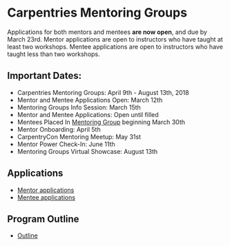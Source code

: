 # Carpentries Mentoring Groups
Applications for both mentors and mentees **are now open**, and due by March 23rd. Mentor applications are open to instructors who have taught at least two workshops. Mentee applications are open to instructors who have taught less than two workshops. 

## Important Dates:
+ Carpentries Mentoring Groups: April 9th - August 13th, 2018  
+ Mentor and Mentee Applications Open: March 12th
+ Mentoring Groups Info Session: March 15th
+ Mentor and Mentee Applications: Open until filled
+ Mentees Placed In [Mentoring Group](http://pad.software-carpentry.org/mentoring-groups) beginning March 30th
+ Mentor Onboarding: April 5th
+ CarpentryCon Mentoring Meetup: May 31st 
+ Mentor Power Check-In: June 11th  
+ Mentoring Groups Virtual Showcase: August 13th

## Applications
+ [Mentor applications](https://goo.gl/forms/5fPjKzdEJ1DmdyMY2)  
+ [Mentee applications](https://goo.gl/forms/mRtL2YNZ9YyPNVC72)  

## Program Outline
+ [Outline](https://github.com/carpentries/mentoring/blob/master/mentoring-groups/program-outline.md)

